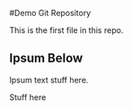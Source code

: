 #Demo Git Repository

This is the first file in this repo.

## Ipsum Below

Ipsum text stuff here.

Stuff here
